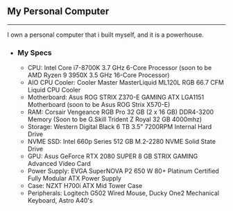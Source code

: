## My Personal Computer
---
I own a personal computer that i built myself, and it is a powerhouse.

+ ### **My Specs**
  + CPU: Intel Core i7-8700K 3.7 GHz 6-Core Processor (soon to be AMD Ryzen 9 3950X 3.5 GHz 16-Core Processor)
  + AIO CPU Cooler: Cooler Master MasterLiquid ML120L RGB 66.7 CFM Liquid CPU Cooler
  + Motherboard: Asus ROG STRIX Z370-E GAMING ATX LGA1151 Motherboard (soon to be Asus ROG Strix X570-E)
  + RAM: Corsair Vengeance RGB Pro 32 GB (2 x 16 GB) DDR4-3200 Memory (Soon to be G.Skill Trident Z Royal 32 GB 4000mhz)
  + Storage: Western Digital Black 6 TB 3.5" 7200RPM Internal Hard Drive
  + NVME SSD: Intel 660p Series 512 GB M.2-2280 NVME Solid State Drive
  + GPU: Asus GeForce RTX 2080 SUPER 8 GB STRIX GAMING Advanced Video Card
  + Power Supply: EVGA SuperNOVA P2 650 W 80+ Platinum Certified Fully Modular ATX Power Supply
  + Case: NZXT H700i ATX Mid Tower Case
  + Peripherals: Logitech G502 Wired Mouse, Ducky One2 Mechanical Keyboard, Astro A40's
 
